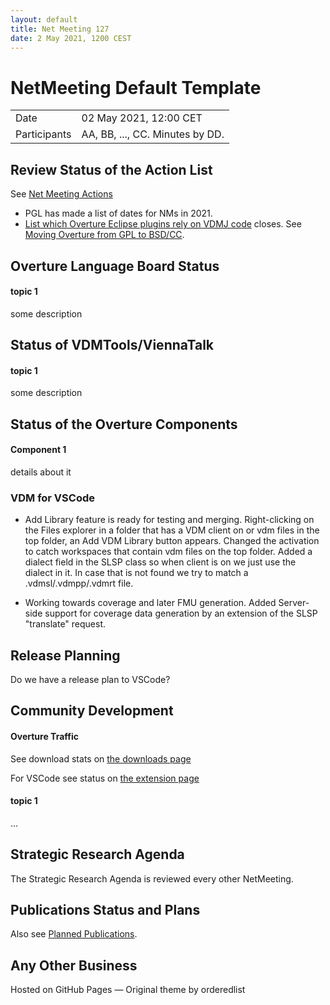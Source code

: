 ```yaml
---
layout: default
title: Net Meeting 127
date: 2 May 2021, 1200 CEST
---
```


<script src="https://code.jquery.com/jquery-1.11.1.min.js">
</script>
<script src="/javascripts/edit.js"></script>
<script>setEditButonNm();</script>

# NetMeeting Default Template

|||
|---|---|
| Date | 02 May 2021, 12:00 CET |
| Participants | AA, BB, ..., CC.  Minutes by DD. |


## Review Status of the Action List

See [Net Meeting Actions](https://github.com/overturetool/overturetool.github.io/issues?q=is%3Aopen+is%3Aissue+label%3A%22action+net-meeting%22)

* PGL has made a list of dates for NMs in 2021.
* [List which Overture Eclipse plugins rely on VDMJ code](https://github.com/overturetool/overturetool.github.io/issues/34) closes. See [Moving Overture from GPL to BSD/CC](https://github.com/overturetool/overture/issues/705).


## Overture Language Board Status

#### topic 1

some description


## Status of VDMTools/ViennaTalk

#### topic 1

some description


##  Status of the Overture Components

#### Component 1

details about it


### VDM for VSCode

* Add Library feature is ready for testing and merging. Right-clicking on the Files explorer in a folder that has a VDM client on or vdm files in the top folder, an Add VDM Library button appears. Changed the activation to catch workspaces that contain vdm files on the top folder. Added a dialect field in the SLSP class so when client is on we just use the dialect in it. In case that is not found we try to match a .vdmsl/.vdmpp/.vdmrt file. 

* Working towards coverage and later FMU generation. Added Server-side support for coverage data generation by an extension of the SLSP "translate" request.



##  Release Planning
Do we have a release plan to VSCode?


##  Community Development

#### Overture Traffic

See download stats on [the downloads page](https://www.overturetool.org/download/)

For VSCode see status on [the extension page](https://marketplace.visualstudio.com/items?itemName=jonaskrask.vdm-vscode)

#### topic 1
...


##  Strategic Research Agenda

The Strategic Research Agenda is reviewed every other NetMeeting.


##  Publications Status and Plans

Also see [Planned Publications](https://www.overturetool.org/publications/PlannedPublications.html).


##  Any Other Business

<div id="edit_page_div"></div>

Hosted on GitHub Pages — Original theme by orderedlist
